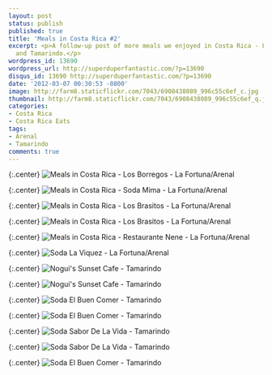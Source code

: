 ```yaml
---
layout: post
status: publish
published: true
title: 'Meals in Costa Rica #2'
excerpt: <p>A follow-up post of more meals we enjoyed in Costa Rica - La Fortuna/Arenal
  and Tamarindo.</p>
wordpress_id: 13690
wordpress_url: http://superduperfantastic.com/?p=13690
disqus_id: 13690 http://superduperfantastic.com/?p=13690
date: '2012-03-07 00:30:53 -0800'
image: http://farm8.staticflickr.com/7043/6908438089_996c55c6ef_c.jpg
thumbnail: http://farm8.staticflickr.com/7043/6908438089_996c55c6ef_q.jpg
categories:
- Costa Rica
- Costa Rica Eats
tags:
- Arenal
- Tamarindo
comments: true
---
```

{:.center}
![Meals in Costa Rica - Los Borregos - La Fortuna/Arenal](http://farm8.staticflickr.com/7043/6908438089_996c55c6ef_c.jpg)

{:.center}
![Meals in Costa Rica - Soda Mima - La Fortuna/Arenal](http://farm8.staticflickr.com/7046/6908470321_be609a50c6_c.jpg)

{:.center}
![Meals in Costa Rica - Los Brasitos - La Fortuna/Arenal](http://farm8.staticflickr.com/7194/6908585915_c91bfb7272_c.jpg)

{:.center}
![Meals in Costa Rica - Los Brasitos - La Fortuna/Arenal](http://farm8.staticflickr.com/7209/6908583641_f0d2920a58_c.jpg)

{:.center}
![Meals in Costa Rica - Restaurante Nene - La Fortuna/Arenal](http://farm8.staticflickr.com/7197/6912193857_231dd7a93e_c.jpg)

{:.center}
![Soda La Viquez - La Fortuna/Arenal](http://farm8.staticflickr.com/7042/6912196821_5955ed758d_c.jpg)

{:.center}
![Nogui's Sunset Cafe - Tamarindo](http://farm8.staticflickr.com/7041/6912662173_1dafda64b4_c.jpg)

{:.center}
![Nogui's Sunset Cafe - Tamarindo](http://farm8.staticflickr.com/7201/6912665331_50aa7edd18_c.jpg)

{:.center}
![Soda El Buen Comer - Tamarindo](http://farm8.staticflickr.com/7201/6912677993_55368faa3b_c.jpg)

{:.center}
![Soda El Buen Comer - Tamarindo](http://farm8.staticflickr.com/7065/6912683411_f25eb85d2e_c.jpg)

{:.center}
![Soda Sabor De La Vida - Tamarindo](http://farm8.staticflickr.com/7199/6913100479_929195a973_c.jpg)

{:.center}
![Soda Sabor De La Vida - Tamarindo](http://farm8.staticflickr.com/7068/6913097831_36bcac2703_c.jpg)

{:.center}
![Soda El Buen Comer - Tamarindo](http://farm8.staticflickr.com/7045/6913708805_63ec620b78_c.jpg)